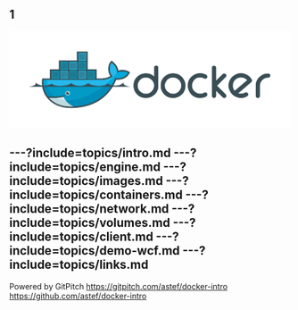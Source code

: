 1
---
![](assets/image/logo-big.png)

---?include=topics/intro.md
---?include=topics/engine.md
---?include=topics/images.md
---?include=topics/containers.md
---?include=topics/network.md
---?include=topics/volumes.md
---?include=topics/client.md
---?include=topics/demo-wcf.md
---?include=topics/links.md
---
Powered by GitPitch
https://gitpitch.com/astef/docker-intro
https://github.com/astef/docker-intro
